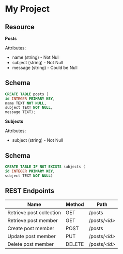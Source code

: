 # My Project

## Resource

**Posts**

Attributes:

* name (string) - Not Null
* subject (string) - Not Null
* message (string) - Could be Null

## Schema

```sql
CREATE TABLE posts (
id INTEGER PRIMARY KEY,
name TEXT NOT NULL,
subject TEXT NOT NULL,
message TEXT);
```
**Subjects**

Attributes:

* subject (string) - Not Null

## Schema

```sql
CREATE TABLE IF NOT EXISTS subjects (
id INTEGER PRIMARY KEY,
subject TEXT NOT NULL)
```        

## REST Endpoints

Name                           | Method | Path
-------------------------------|--------|------------------
Retrieve post collection | GET    | /posts
Retrieve post member     | GET    | /posts/*\<id\>*
Create post member       | POST   | /posts
Update post member       | PUT    | /posts/*\<id\>*
Delete post member       | DELETE | /posts/*\<id\>*